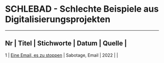 # SCHLEBAD - Schlechte Beispiele aus Digitalisierungsprojekten

---
Nr | Titel | Stichworte | Datum | Quelle |
---
1 | [Eine Email, es zu stoppen](1_sabotage.md) | Sabotage, Email | 2022 | |